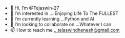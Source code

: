 - 👋 Hi, I’m @Tejaswin-27
- 👀 I’m interested in ... Enjoying Life To The FULLEST
- 🌱 I’m currently learning ...Python and AI
- 💞️ I’m looking to collaborate on ...Whatever I can
- 📫 How to reach me ...tejaswindhenesh@gmail.com

<!---
Tejaswin-27/Tejaswin-27 is a ✨ special ✨ repository because its `README.md` (this file) appears on your GitHub profile.
You can click the Preview link to take a look at your changes.
--->
